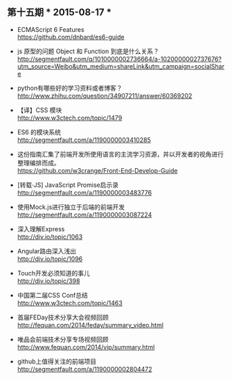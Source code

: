 ## 第十五期 * 2015-08-17 *

*  ECMAScript 6 Features  
https://github.com/dnbard/es6-guide

*  js 原型的问题 Object 和 Function 到底是什么关系？  
http://segmentfault.com/q/1010000002736664/a-1020000002737676?utm_source=Weibo&utm_medium=shareLink&utm_campaign=socialShare

*  python有哪些好的学习资料或者博客？  
http://www.zhihu.com/question/34907211/answer/60369202

*  【译】CSS 模块  
http://www.w3ctech.com/topic/1479

*  ES6 的模块系统  
http://segmentfault.com/a/1190000003410285

*  这份指南汇集了前端开发所使用语言的主流学习资源，并以开发者的视角进行整理编排而成。  
https://github.com/w3crange/Front-End-Develop-Guide

*  [转载·JS] JavaScript Promise启示录  
http://segmentfault.com/a/1190000003483776

*  使用Mock.js进行独立于后端的前端开发  
http://segmentfault.com/a/1190000003087224

*  深入理解Express  
http://div.io/topic/1063

*  Angular路由深入浅出  
http://div.io/topic/1096

*  Touch开发必须知道的事儿  
http://div.io/topic/398

*  中国第二届CSS Conf总结  
http://www.w3ctech.com/topic/1463

*  首届FEDay技术分享大会视频回顾  
http://fequan.com/2014/feday/summary_video.html

*  唯品会前端技术分享专场视频回顾  
http://www.fequan.com/2014/vip/summary.html

*  github上值得关注的前端项目  
http://segmentfault.com/a/1190000002804472
